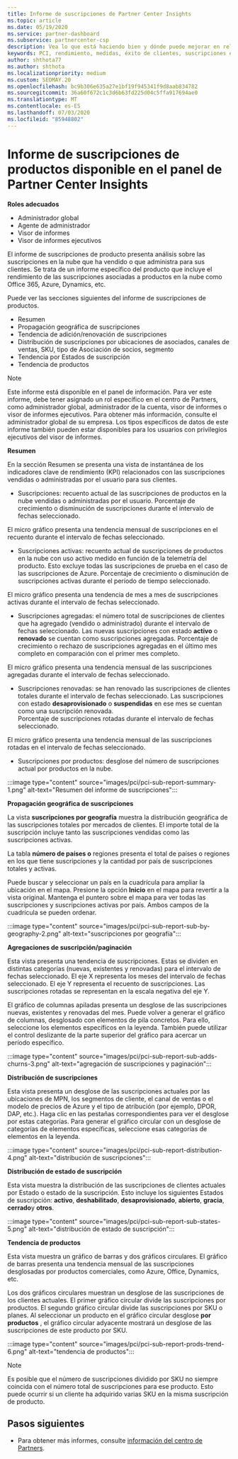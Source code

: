 ```yaml
---
title: Informe de suscripciones de Partner Center Insights
ms.topic: article
ms.date: 05/19/2020
ms.service: partner-dashboard
ms.subservice: partnercenter-csp
description: Vea lo que está haciendo bien y dónde puede mejorar en relación con las suscripciones en la nube que vende o administra para sus clientes.
keywords: PCI, rendimiento, medidas, éxito de clientes, suscripciones en la nube, análisis, informe
author: shthota77
ms.author: shthota
ms.localizationpriority: medium
ms.custom: SEOMAY.20
ms.openlocfilehash: bc9b306e635a27e1bf19f945341f9d8aab834782
ms.sourcegitcommit: 36a60f672c1c3d6b63fd225d04c5ffa917694ae0
ms.translationtype: MT
ms.contentlocale: es-ES
ms.lasthandoff: 07/03/2020
ms.locfileid: "85948802"
---
```

# <a name="product-subscriptions-report-available-from-the-partner-center-insights-dashboard"></a>Informe de suscripciones de productos disponible en el panel de Partner Center Insights

**Roles adecuados**
- Administrador global
- Agente de administrador
- Visor de informes
- Visor de informes ejecutivos

El informe de suscripciones de producto presenta análisis sobre las suscripciones en la nube que ha vendido o que administra para sus clientes. Se trata de un informe específico del producto que incluye el rendimiento de las suscripciones asociadas a productos en la nube como Office 365, Azure, Dynamics, etc.

Puede ver las secciones siguientes del informe de suscripciones de productos.

- Resumen
- Propagación geográfica de suscripciones
- Tendencia de adición/renovación de suscripciones
- Distribución de suscripciones por ubicaciones de asociados, canales de ventas, SKU, tipo de Asociación de socios, segmento
- Tendencia por Estados de suscripción
- Tendencia de productos

 > [!NOTE]
 > Este informe está disponible en el panel de información. Para ver este informe, debe tener asignado un rol específico en el centro de Partners, como administrador global, administrador de la cuenta, visor de informes o visor de informes ejecutivos. Para obtener más información, consulte el administrador global de su empresa. Los tipos específicos de datos de este informe también pueden estar disponibles para los usuarios con privilegios ejecutivos del visor de informes.

**Resumen**

En la sección Resumen se presenta una vista de instantánea de los indicadores clave de rendimiento (KPI) relacionados con las suscripciones vendidas o administradas por el usuario para sus clientes.  

- Suscripciones: recuento actual de las suscripciones de productos en la nube vendidas o administradas por el usuario.
Porcentaje de crecimiento o disminución de suscripciones durante el intervalo de fechas seleccionado.

El micro gráfico presenta una tendencia mensual de suscripciones en el recuento durante el intervalo de fechas seleccionado.

- Suscripciones activas: recuento actual de suscripciones de productos en la nube con uso activo medido en función de la telemetría del producto. Esto excluye todas las suscripciones de prueba en el caso de las suscripciones de Azure.
Porcentaje de crecimiento o disminución de suscripciones activas durante el período de tiempo seleccionado.

El micro gráfico presenta una tendencia de mes a mes de suscripciones activas durante el intervalo de fechas seleccionado.

- Suscripciones agregadas: el número total de suscripciones de clientes que ha agregado (vendido o administrado) durante el intervalo de fechas seleccionado. Las nuevas suscripciones con estado **activo** o **renovado** se cuentan como suscripciones agregadas.
Porcentaje de crecimiento o rechazo de suscripciones agregadas en el último mes completo en comparación con el primer mes completo.

El micro gráfico presenta una tendencia mensual de las suscripciones agregadas durante el intervalo de fechas seleccionado.

- Suscripciones renovadas: se han renovado las suscripciones de clientes totales durante el intervalo de fechas seleccionado. Las suscripciones con estado **desaprovisionado** o **suspendidas** en ese mes se cuentan como una suscripción renovada.  
Porcentaje de suscripciones rotadas durante el intervalo de fechas seleccionado.

El micro gráfico presenta una tendencia mensual de las suscripciones rotadas en el intervalo de fechas seleccionado.

- Suscripciones por productos: desglose del número de suscripciones actual por productos en la nube.

:::image type="content" source="images/pci/pci-sub-report-summary-1.png" alt-text="Resumen del informe de suscripciones":::

**Propagación geográfica de suscripciones**

La vista **suscripciones por geografía** muestra la distribución geográfica de las suscripciones totales por mercados de clientes. El importe total de la suscripción incluye tanto las suscripciones vendidas como las suscripciones activas.

La tabla **número de países o** regiones presenta el total de países o regiones en los que tiene suscripciones y la cantidad por país de suscripciones totales y activas.

Puede buscar y seleccionar un país en la cuadrícula para ampliar la ubicación en el mapa. Presione la opción **Inicio** en el mapa para revertir a la vista original. Mantenga el puntero sobre el mapa para ver todas las suscripciones y suscripciones activas por país. Ambos campos de la cuadrícula se pueden ordenar.

:::image type="content" source="images/pci/pci-sub-report-sub-by-geography-2.png" alt-text="suscripciones por geografía":::

**Agregaciones de suscripción/paginación**

Esta vista presenta una tendencia de suscripciones. Estas se dividen en distintas categorías (nuevas, existentes y renovadas) para el intervalo de fechas seleccionado. El eje X representa los meses del intervalo de fechas seleccionado. El eje Y representa el recuento de suscripciones. Las suscripciones rotadas se representan en la escala negativa del eje Y. 

El gráfico de columnas apiladas presenta un desglose de las suscripciones nuevas, existentes y renovadas del mes. Puede volver a generar el gráfico de columnas, desglosado con elementos de pila concretos. Para ello, seleccione los elementos específicos en la leyenda. También puede utilizar el control deslizante de la parte superior del gráfico para acercar un período específico.

:::image type="content" source="images/pci/pci-sub-report-sub-adds-churns-3.png" alt-text="agregación de suscripciones y paginación":::

**Distribución de suscripciones**

Esta vista presenta un desglose de las suscripciones actuales por las ubicaciones de MPN, los segmentos de cliente, el canal de ventas o el modelo de precios de Azure y el tipo de atribución (por ejemplo, DPOR, DAP, etc.). Haga clic en las pestañas correspondientes para ver el desglose por estas categorías. Para generar el gráfico circular con un desglose de categorías de elementos específicas, seleccione esas categorías de elementos en la leyenda.

:::image type="content" source="images/pci/pci-sub-report-distribution-4.png" alt-text="distribución de suscripciones":::

**Distribución de estado de suscripción**

Esta vista muestra la distribución de las suscripciones de clientes actuales por Estado o estado de la suscripción. Esto incluye los siguientes Estados de suscripción: **activo**, **deshabilitado**, **desaprovisionado**, **abierto**, **gracia**, **cerrado**y **otros**.

:::image type="content" source="images/pci/pci-sub-report-sub-states-5.png" alt-text="distribución de estado de suscripción":::

**Tendencia de productos**

Esta vista muestra un gráfico de barras y dos gráficos circulares. El gráfico de barras presenta una tendencia mensual de las suscripciones desglosadas por productos comerciales, como Azure, Office, Dynamics, etc.

Los dos gráficos circulares muestran un desglose de las suscripciones de los clientes actuales. El primer gráfico circular divide las suscripciones por productos. El segundo gráfico circular divide las suscripciones por SKU o planes. Al seleccionar un producto en el gráfico circular desglose **por productos** , el gráfico circular adyacente mostrará un desglose de las suscripciones de este producto por SKU.

:::image type="content" source="images/pci/pci-sub-report-prods-trend-6.png" alt-text="tendencia de productos":::

> [!NOTE]
 > Es posible que el número de suscripciones dividido por SKU no siempre coincida con el número total de suscripciones para ese producto. Esto puede ocurrir si un cliente ha adquirido varias SKU en la misma suscripción de producto.

## <a name="next-steps"></a>Pasos siguientes

- Para obtener más informes, consulte [información del centro de Partners](partner-center-insights.md).
